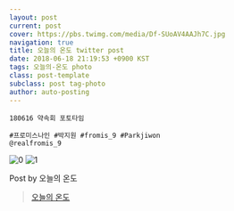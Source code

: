 ```yaml
---
layout: post
current: post
cover: https://pbs.twimg.com/media/Df-SUoAV4AAJh7C.jpg
navigation: true
title: 오늘의 온도 twitter post
date: 2018-06-18 21:19:53 +0900 KST
tags: 오늘의-온도 photo
class: post-template
subclass: post tag-photo
author: auto-posting
---
```


```  
180616 약속회 포토타임  
  
#프로미스나인 #박지원 #fromis_9 #Parkjiwon  
@realfromis_9  

```

![0](https://pbs.twimg.com/media/Df-ST99U0AA9ybQ.jpg)
![1](https://pbs.twimg.com/media/Df-SUoAV4AAJh7C.jpg)


Post by 오늘의 온도

> [오늘의 온도](https://twitter.com/Temperature_98)